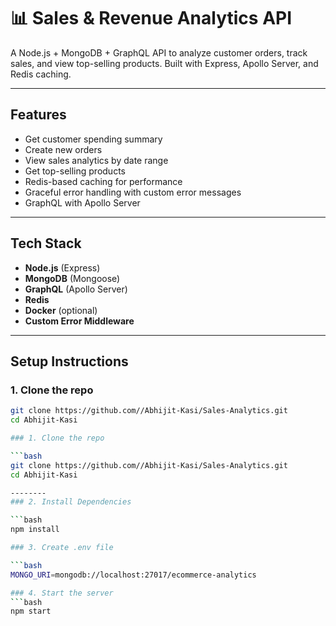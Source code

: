 # 📊 Sales & Revenue Analytics API

A Node.js + MongoDB + GraphQL API to analyze customer orders, track sales, and view top-selling products. Built with Express, Apollo Server, and Redis caching.

---

##  Features

-  Get customer spending summary
-  Create new orders
-  View sales analytics by date range
-  Get top-selling products
-  Redis-based caching for performance
-  Graceful error handling with custom error messages
- GraphQL with Apollo Server
  

---

##  Tech Stack

- **Node.js** (Express)
- **MongoDB** (Mongoose)
- **GraphQL** (Apollo Server)
- **Redis**
- **Docker** (optional)
- **Custom Error Middleware**

---


##  Setup Instructions

### 1. Clone the repo

```bash
git clone https://github.com//Abhijit-Kasi/Sales-Analytics.git  
cd Abhijit-Kasi

### 1. Clone the repo

```bash
git clone https://github.com//Abhijit-Kasi/Sales-Analytics.git  
cd Abhijit-Kasi

--------
### 2. Install Dependencies

```bash
npm install

### 3. Create .env file

```bash
MONGO_URI=mongodb://localhost:27017/ecommerce-analytics

### 4. Start the server
```bash
npm start 
